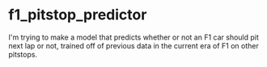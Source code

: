 # f1_pitstop_predictor
I'm trying to make a model that predicts whether or not an F1 car should pit next lap or not, trained off of previous data in the current era of F1 on other pitstops.
